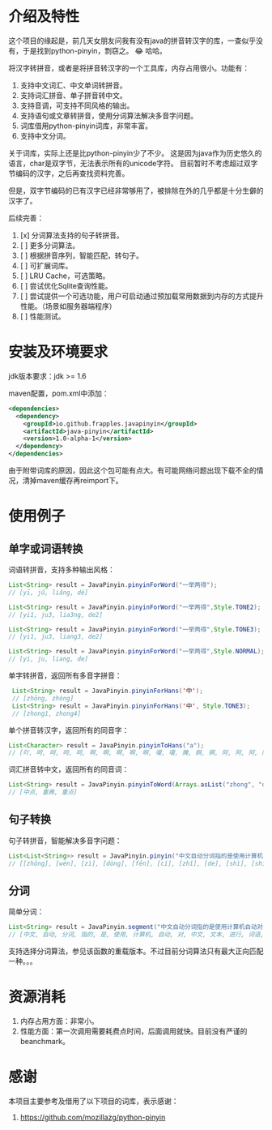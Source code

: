 # 介绍及特性
这个项目的缘起是，前几天女朋友问我有没有java的拼音转汉字的库，一查似乎没有，于是找到python-pinyin，剽窃之。 :joy: 哈哈。

将汉字转拼音，或者是将拼音转汉字的一个工具库，内存占用很小。功能有：

1. 支持中文词汇、中文单词转拼音。
2. 支持词汇拼音、单子拼音转中文。
3. 支持音调，可支持不同风格的输出。
4. 支持语句或文章转拼音，使用分词算法解决多音字问题。
5. 词库借用python-pinyin词库，非常丰富。
6. 支持中文分词。

关于词库，实际上还是比python-pinyin少了不少。
这是因为java作为历史悠久的语言，char是双字节，无法表示所有的unicode字符。
目前暂时不考虑超过双字节编码的汉字，之后再查找资料完善。

但是，双字节编码的已有汉字已经非常够用了，被排除在外的几乎都是十分生僻的汉字了。

后续完善：
1. [x] 分词算法支持的句子转拼音。
2. [ ] 更多分词算法。
2. [ ] 根据拼音序列，智能匹配，转句子。
5. [ ] 可扩展词库。
4. [ ] LRU Cache，可选策略。
5. [ ] 尝试优化Sqlite查询性能。
6. [ ] 尝试提供一个可选功能，用户可启动通过预加载常用数据到内存的方式提升性能。（场景如服务器端程序）
3. [ ] 性能测试。

# 安装及环境要求
jdk版本要求：jdk >= 1.6

maven配置，pom.xml中添加：
```xml
<dependencies>
  <dependency>
    <groupId>io.github.frapples.javapinyin</groupId>
    <artifactId>java-pinyin</artifactId>
    <version>1.0-alpha-1</version>
  </dependency>
</dependencies>
```
由于附带词库的原因，因此这个包可能有点大。有可能网络问题出现下载不全的情况，清掉maven缓存再reimport下。

# 使用例子
## 单字或词语转换
词语转拼音，支持多种输出风格：
```java
List<String> result = JavaPinyin.pinyinForWord("一举两得");
// [yī, jǔ, liǎng, dé]

List<String> result = JavaPinyin.pinyinForWord("一举两得",Style.TONE2);
// [yi1, ju3, lia3ng, de2]

List<String> result = JavaPinyin.pinyinForWord("一举两得",Style.TONE3);
// [yi1, ju3, liang3, de2]

List<String> result = JavaPinyin.pinyinForWord("一举两得",Style.NORMAL);
// [yi, ju, liang, de]
```
单字转拼音，返回所有多音字拼音：
```java
 List<String> result = JavaPinyin.pinyinForHans('中');
 // [zhōng, zhòng]
 List<String> result = JavaPinyin.pinyinForHans('中', Style.TONE3);
 // [zhong1, zhong4]
```

单个拼音转汉字，返回所有的同音字：
```java
List<Character> result = JavaPinyin.pinyinToHans("a");
// [吖, 呵, 呵, 呵, 呵, 啊, 啊, 啊, 啊, 啊, 嗄, 嗄, 腌, 錒, 锕, 阿, 阿, 阿, 阿]
```

词汇拼音转中文，返回所有的同音词：
```java
List<String> result = JavaPinyin.pinyinToWord(Arrays.asList("zhong", "dian"));
// [中点, 重典, 重点]
```

## 句子转换

句子转拼音，智能解决多音字问题：
```java
List<List<String>> result = JavaPinyin.pinyin("中文自动分词指的是使用计算机自动对中文文本进行词语的切分");
// [[zhōng], [wén], [zì], [dòng], [fēn], [cí], [zhǐ], [de], [shì], [shǐ], [yòng], [jì], [suàn], [jī], [zì], [dòng], [duì], [zhōng], [wén], [wén], [běn], [jìn], [xíng], [cí], [yǔ], [de], [qiē], [fēn]]
```

## 分词
简单分词：
```java
List<String> result = JavaPinyin.segment("中文自动分词指的是使用计算机自动对中文文本进行词语的切分");
// [中文, 自动, 分词, 指的, 是, 使用, 计算机, 自动, 对, 中文, 文本, 进行, 词语, 的切, 分]
```
支持选择分词算法，参见该函数的重载版本。不过目前分词算法只有最大正向匹配一种。。。

# 资源消耗
1. 内存占用方面：非常小。
2. 性能方面：第一次调用需要耗费点时间，后面调用就快。目前没有严谨的beanchmark。

# 感谢
本项目主要参考及借用了以下项目的词库，表示感谢：
1. https://github.com/mozillazg/python-pinyin
